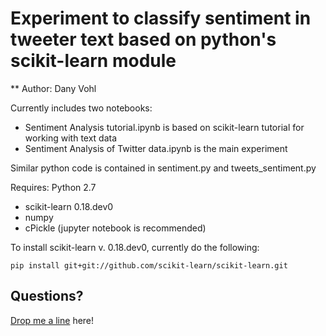 # Experiment to classify sentiment in tweeter text based on python's scikit-learn module

** Author: Dany Vohl

Currently includes two notebooks:

- Sentiment Analysis tutorial.ipynb is based on scikit-learn tutorial for working with text data
- Sentiment Analysis of Twitter data.ipynb is the main experiment

Similar python code is contained in sentiment.py and tweets_sentiment.py

Requires:
Python 2.7
- scikit-learn 0.18.dev0
- numpy
- cPickle
(jupyter notebook is recommended)

To install scikit-learn v. 0.18.dev0, currently do the following:

``pip install git+git://github.com/scikit-learn/scikit-learn.git``

## Questions?

[Drop me a line](http://macrocosme.github.io/#contact) here!